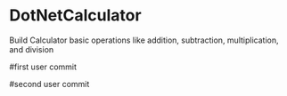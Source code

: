 # DotNetCalculator
Build Calculator basic operations like addition, subtraction, multiplication, and division


#first user commit

#second user commit

